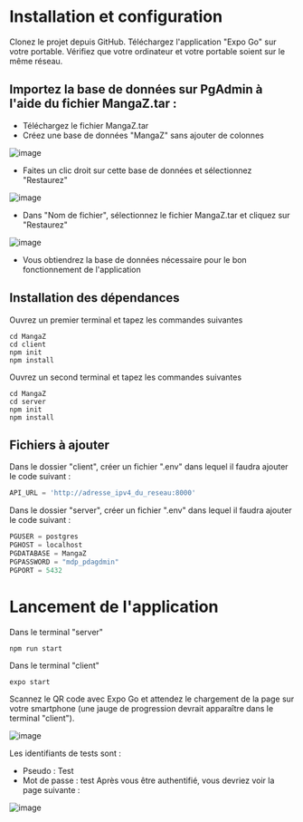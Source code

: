 # Installation et configuration #
Clonez le projet depuis GitHub.
Téléchargez l'application "Expo Go" sur votre portable.
Vérifiez que votre ordinateur et votre portable soient sur le même réseau.

## Importez la base de données sur PgAdmin à l'aide du fichier MangaZ.tar : ##
- Téléchargez le fichier MangaZ.tar
- Créez une base de données "MangaZ" sans ajouter de colonnes

![image](https://user-images.githubusercontent.com/61740337/228588496-f237803a-5b21-4096-9265-e70f5f764923.png)
- Faites un clic droit sur cette base de données et sélectionnez "Restaurez"

![image](https://user-images.githubusercontent.com/61740337/228582188-9ac7237b-7bc5-4b73-971f-45f717f538dc.png)
- Dans "Nom de fichier", sélectionnez le fichier MangaZ.tar et cliquez sur "Restaurez"

![image](https://user-images.githubusercontent.com/61740337/228588664-a5a9a4fd-823e-4dd1-9356-4947b8aba2ac.png)
- Vous obtiendrez la base de données nécessaire pour le bon fonctionnement de l'application

## Installation des dépendances ##
Ouvrez un premier terminal et tapez les commandes suivantes
```shell
cd MangaZ
cd client
npm init
npm install
```
Ouvrez un second terminal et tapez les commandes suivantes
```shell
cd MangaZ
cd server
npm init
npm install
```

## Fichiers à ajouter ##
Dans le dossier "client", créer un fichier ".env" dans lequel il faudra ajouter le code suivant :
```python
API_URL = 'http://adresse_ipv4_du_reseau:8000'
```
Dans le dossier "server", créer un fichier ".env" dans lequel il faudra ajouter le code suivant :
```python
PGUSER = postgres
PGHOST = localhost
PGDATABASE = MangaZ
PGPASSWORD = "mdp_pdagdmin"
PGPORT = 5432
```    

# Lancement de l'application #
Dans le terminal "server"
```shell
npm run start
```
Dans le terminal "client"
```shell
expo start
```
Scannez le QR code avec Expo Go et attendez le chargement de la page sur votre smartphone (une jauge de progression devrait apparaître dans le terminal "client").

![image](https://user-images.githubusercontent.com/61740337/228586983-2472ddb3-03c9-4c29-901c-e77cce0ba1f4.png)

Les identifiants de tests sont :
- Pseudo : Test
- Mot de passe : test
Après vous être authentifié, vous devriez voir la page suivante :

![image](https://user-images.githubusercontent.com/61740337/228588242-2c6fdb5f-ca59-4f1d-9aef-8aac2ac08dfa.png)



